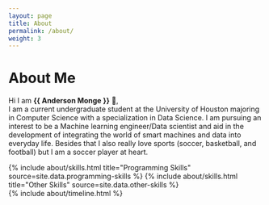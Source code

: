 ```yaml
---
layout: page
title: About
permalink: /about/
weight: 3
---
```


# **About Me**

Hi I am  **{{ Anderson Monge }}** 👋,<br>
I am a current undergraduate student at the University of Houston majoring in Computer Science with a specialization in Data Science. I am pursuing an interest to be a Machine learning engineer/Data scientist and aid in the development of integrating the world of smart machines and data into everyday life. Besides that I also really love sports (soccer, basketball, and football) but I am a soccer player at heart.

<div class="row">
{% include about/skills.html title="Programming Skills" source=site.data.programming-skills %}
{% include about/skills.html title="Other Skills" source=site.data.other-skills %}
</div>

<div class="row">
{% include about/timeline.html %}
</div>
